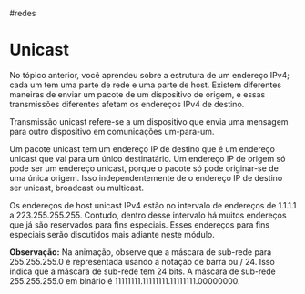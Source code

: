 #redes 
# Unicast

No tópico anterior, você aprendeu sobre a estrutura de um endereço IPv4; cada um tem uma parte de rede e uma parte de host. Existem diferentes maneiras de enviar um pacote de um dispositivo de origem, e essas transmissões diferentes afetam os endereços IPv4 de destino.

Transmissão unicast refere-se a um dispositivo que envia uma mensagem para outro dispositivo em comunicações um-para-um.

Um pacote unicast tem um endereço IP de destino que é um endereço unicast que vai para um único destinatário. Um endereço IP de origem só pode ser um endereço unicast, porque o pacote só pode originar-se de uma única origem. Isso independentemente de o endereço IP de destino ser unicast, broadcast ou multicast.

Os endereços de host unicast IPv4 estão no intervalo de endereços de 1.1.1.1 a 223.255.255.255. Contudo, dentro desse intervalo há muitos endereços que já são reservados para fins especiais. Esses endereços para fins especiais serão discutidos mais adiante neste módulo.

**Observação:** Na animação, observe que a máscara de sub-rede para 255.255.255.0 é representada usando a notação de barra ou / 24. Isso indica que a máscara de sub-rede tem 24 bits. A máscara de sub-rede 255.255.255.0 em binário é 11111111.11111111.11111111.00000000.





